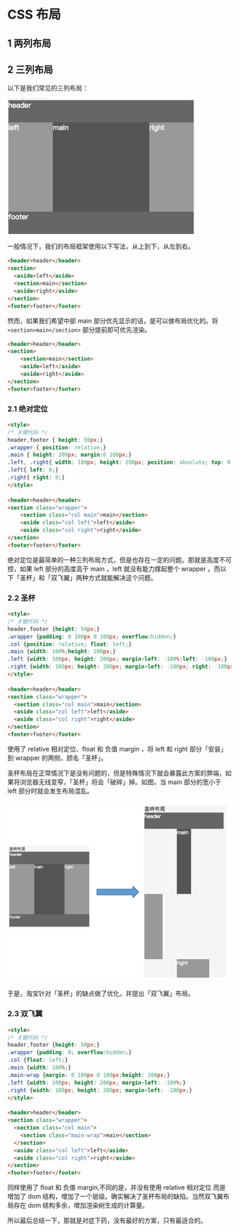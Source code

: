 # CSS 布局

## 1 两列布局


## 2 三列布局
以下是我们常见的三列布局：

![三列布局](mdImgs/three.jpg)

一般情况下，我们的布局框架使用以下写法，从上到下，从左到右。

``` html
<header>header</header>
<section>
  <aside>left</aside>
  <section>main</section>
  <aside>right</aside>
</section>
<footer>footer</footer>
```

然而，如果我们希望中部 main 部分优先显示的话，是可以做布局优化的。将 `<section>main</section>` 部分提前即可优先渲染。

``` html
<header>header</header>
<section>
    <section>main</section>
    <aside>left</aside>
    <aside>right</aside>
</section>
<footer>footer</footer>
```

### 2.1 绝对定位
``` html
<style>
/* 关键代码 */
header,footer { height: 50px;}
.wrapper { position: relative;}
.main { height: 200px; margin:0 100px;}
.left, .right{ width: 100px; height: 200px; position: absolute; top: 0;}
.left{ left: 0;}
.right{ right: 0;}
</style>

<header>header</header>
<section class="wrapper">
    <section class="col main">main</section>
    <aside class="col left">left</aside>
    <aside class="col right">right</aside>
</section>
<footer>footer</footer>
```
绝对定位是最简单的一种三列布局方式，但是也存在一定的问题。那就是高度不可控，如果 left 部分的高度高于 main ，left 就没有能力撑起整个 wrapper 。而以下「圣杯」和「双飞翼」两种方式就能解决这个问题。

### 2.2 圣杯
``` html
<style>
/* 关键代码 */
header,footer {height: 50px;}
.wrapper {padding: 0 100px 0 100px; overflow:hidden;}
.col {position: relative; float: left;}
.main {width: 100%;height: 200px;}
.left {width: 100px; height: 200px; margin-left: -100%;left: -100px;}
.right {width: 100px; height: 200px; margin-left: -100px; right: -100px;}
</style>

<header>header</header>
<section class="wrapper">
  <section class="col main">main</section>
  <aside class="col left">left</aside>
  <aside class="col right">right</aside>
</section>
<footer>footer</footer>
```

使用了 relative 相对定位、float 和 负值 margin ，将 left 和 right 部分「安装」到 wrapper 的两侧，顾名「圣杯」。

圣杯布局在正常情况下是没有问题的，但是特殊情况下就会暴露此方案的弊端，如果将浏览器无线变窄，「圣杯」将会「破碎」掉。如图，当 main 部分的宽小于 left 部分时就会发生布局混乱。

![圣杯布局缺点](mdImgs/shengbeiwenti.jpg)

于是，淘宝针对「圣杯」的缺点做了优化，并提出「双飞翼」布局。

### 2.3 双飞翼
``` html
<style>
/* 关键代码 */
header,footer {height: 50px;}
.wrapper {padding: 0; overflow:hidden;}
.col {float: left;}
.main {width: 100%;}
.main-wrap {margin: 0 100px 0 100px;height: 200px;}
.left {width: 100px; height: 200px; margin-left: -100%;}
.right {width: 100px; height: 200px; margin-left: -100px;}
</style>

<header>header</header>
<section class="wrapper">
  <section class="col main">
    <section class="main-wrap">main</section>
  </section>
  <aside class="col left">left</aside>
  <aside class="col right">right</aside>
</section>
<footer>footer</footer>
```

同样使用了 float 和 负值 margin,不同的是，并没有使用 relative 相对定位 而是增加了 dom 结构，增加了一个层级。确实解决了圣杯布局的缺陷。当然双飞翼布局存在 dom 结构多余，增加渲染树生成的计算量。

所以最后总结一下，那就是对症下药，没有最好的方案，只有最适合的。
